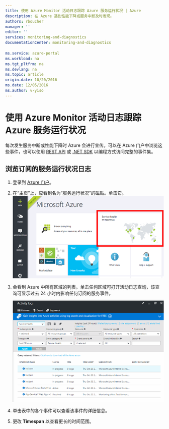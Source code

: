 ```yaml
---
title: 使用 Azure Monitor 活动日志跟踪 Azure 服务运行状况 | Azure
description: 在 Azure 遇到性能下降或服务中断及时发现。
authors: rboucher
manager: ''
editor: ''
services: monitoring-and-diagnostics
documentationCenter: monitoring-and-diagnostics

ms.service: azure-portal
ms.workload: na
ms.tgt_pltfrm: na
ms.devlang: na
ms.topic: article
origin.date: 10/20/2016
ms.date: 12/05/2016
ms.author: v-yiso
---
```


# 使用 Azure Monitor 活动日志跟踪 Azure 服务运行状况
每次发生服务中断或性能下降时 Azure 会进行宣传。可以在 Azure 门户中浏览这些事件，也可以使用 [REST API](https://msdn.microsoft.com/zh-cn/library/azure/dn931927.aspx) 或 [.NET SDK](https://www.nuget.org/packages/Microsoft.Azure.Insights/) 以编程方式访问完整的事件集。

## 浏览订阅的服务运行状况日志

1. 登录到 [Azure 门户](https://portal.azure.cn/)。

2. 在“主页”上，应看到名为“服务运行状况”的磁贴。单击它。
    ![主页](./media/insights-service-health/Insights_Home.png)
3. 会看到 Azure 中所有区域的列表。单击任何区域可打开活动日志查询，该查询可显示过去 24 小时内影响任何订阅的服务事件。

    ![活动日志订阅服务运行状况](./media/insights-service-health/AzureActivityLogServiceHealth3.png)  

4. 单击表中的各个事件可以查看该事件的详细信息。
5. 更改 **Timespan** 以查看更长的时间范围。

<!---HONumber=Mooncake_1128_2016-->